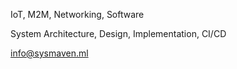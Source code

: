 IoT, M2M, Networking, Software

System Architecture, Design, Implementation, CI/CD

<info@sysmaven.ml>

<!---
SysMaven/SysMaven is a ✨ special ✨ repository because its `README.md` (this file) appears on your GitHub profile.
You can click the Preview link to take a look at your changes.
--->
